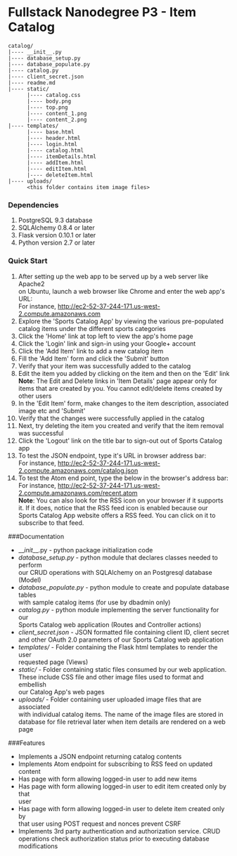 # Fullstack Nanodegree P3 - Item Catalog
```
catalog/   
|---- __init__.py
|---- database_setup.py    
|---- database_populate.py    
|---- catalog.py
|---- client_secret.json
|---- readme.md
|---- static/
      |---- catalog.css
      |---- body.png
      |---- top.png
      |---- content_1.png
      |---- content_2.png
|---- templates/
      |---- base.html
      |---- header.html
      |---- login.html
      |---- catalog.html
      |---- itemDetails.html
      |---- addItem.html
      |---- editItem.html
      |---- deleteItem.html
|---- uploads/
      <this folder contains item image files>
```
### Dependencies  
1. PostgreSQL 9.3 database  
2. SQLAlchemy 0.8.4 or later  
3. Flask version 0.10.1 or later  
4. Python version 2.7 or later  

### Quick Start  
1. After setting up the web app to be served up by a web server like Apache2  
on Ubuntu, launch a web browser like Chrome and enter the web app's URL:  
   For instance, http://ec2-52-37-244-171.us-west-2.compute.amazonaws.com
2. Explore the 'Sports Catalog App' by viewing the various pre-populated  
catalog items under the different sports categories  
3. Click the 'Home' link at top left to view the app's home page  
4. Click the 'Login' link and sign-in using your Google+ account  
5. Click the 'Add Item' link to add a new catalog item  
6. Fill the 'Add Item' form and click the 'Submit' button  
7. Verify that your item was successfully added to the catalog  
8. Edit the item you added by clicking on the item and then on the 'Edit' link  
    **Note**: The Edit and Delete links in 'Item Details' page appear only for  
    items that are created by you. You cannot edit/delete items created by  
    other users  
9. In the 'Edit Item' form, make changes to the item description, associated  
    image etc and 'Submit'  
10. Verify that the changes were successfully applied in the catalog  
11. Next, try deleting the item you created and verify that the item removal  
was successful  
12. Click the 'Logout' link on the title bar to sign-out out of Sports Catalog app  
13. To test the JSON endpoint, type it's URL in browser address bar:  
    For instance, http://ec2-52-37-244-171.us-west-2.compute.amazonaws.com/catalog.json  
14. To test the Atom end point, type the below in the browser's address bar:  
    For instance, http://ec2-52-37-244-171.us-west-2.compute.amazonaws.com/recent.atom  
    **Note**: You can also look for the RSS icon on your browser if it supports  
    it. If it does, notice that the RSS feed icon is enabled because our  
    Sports Catalog App website offers a RSS feed. You can click on it to  
    subscribe to that feed.  

###Documentation
* \_\__init_\_\_.py - python package initialization code
* _database_setup.py_ - python module that declares classes needed to perform  
our CRUD operations with SQLAlchemy on an Postgresql database (Model)  
* _database_populate.py_ - python module to create and populate database tables  
with sample catalog items (for use by dbadmin only)
* _catalog.py_ - python module implementing the server functionality for our  
Sports Catalog web application (Routes and Controller actions)
* _client_secret.json_ - JSON formatted file containing client ID, client secret  
and other OAuth 2.0 parameters of our Sports Catalog web application  
* _templates/_ - Folder containing the Flask html templates to render the user  
requested page (Views)
* _static/_ - Folder containing static files consumed by our web application.  
These include CSS file and other image files used to format and embellish  
our Catalog App's web pages
* _uploads/_ - Folder containing user uploaded image files that are associated  
with individual catalog items. The name of the image files are stored in  
database for file retrieval later when item details are rendered on a web page  


###Features
* Implements a JSON endpoint returning catalog contents
* Implements Atom endpoint for subscribing to RSS feed on updated content  
* Has page with form allowing logged-in user to add new items  
* Has page with form allowing logged-in user to edit item created only by that  
user  
* Has page with form allowing logged-in user to delete item created only by  
that user using POST request and nonces prevent CSRF
* Implements 3rd party authentication and authorization service. CRUD  
operations check authorization status prior to executing database modifications  


